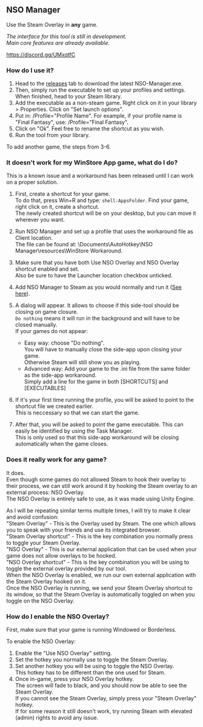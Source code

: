 ## NSO Manager  
Use the Steam Overlay in **any** game.  

*The interface for this tool is still in development.*  
*Main core features are already available.*  

https://discord.gg/UMxqtfC  

### How do I use it?  
1. Head to the [releases](https://github.com/lemasato/Non-Steam-Overlay-Manager/releases) tab to download the latest NSO-Manager.exe.  
1. Then, simply run the executable to set up your profiles and settings. When finished, head to your Steam library.  
1. Add the executable as a non-steam game. Right click on it in your library > Properties. Click on "Set launch options".  
1. Put in: /Profile="Profile Name". For example, if your profile name is "Final Fantasy", use: /Profile="Final Fantasy".  
1. Click on "Ok". Feel free to rename the shortcut as you wish.  
1. Run the tool from your library.  

To add another game, the steps from 3-6.  

### It doesn't work for my WinStore App game, what do I do?
This is a known issue and a workaround has been released until I can work on a proper solution.

1. First, create a shortcut for your game.  
To do that, press Win+R and type: `shell:AppsFolder`. Find your game, right click on it, create a shortcut.  
The newly created shortcut will be on your desktop, but you can move it wherever you want.  

1. Run NSO Manager and set up a profile that uses the workaround file as Client location.  
The file can be found at: \Documents\AutoHotkey\NSO Manager\resources\WinStore Workaround.  

1. Make sure that you have both Use NSO Overlay and NSO Overlay shortcut enabled and set.  
Also be sure to have the Launcher location checkbox unticked.  

1. Add NSO Manager to Steam as you would normally and run it ([See here](https://github.com/lemasato/Non-Steam-Overlay-Manager#how-do-i-use-it)).  

1. A dialog will appear. It allows to choose if this side-tool should be closing on game closure.  
`Do nothing` means it will run in the background and will have to be closed manually.  
If your games do not appear:  

    - Easy way: choose "Do nothing".  
You will have to manually close the side-app upon closing your game.  
Otherwise Steam will still show you as playing.
    - Advanced way: Add your game to the .ini file from the same folder as the side-app workaround.  
Simply add a line for the game in both [SHORTCUTS] and [EXECUTABLES]

1. If it's your first time running the profile, you will be asked to point to the shortcut file we created earlier.  
This is neccessary so that we can start the game.

1. After that, you will be asked to point the game executable. This can easily be identified by using the Task Manager.  
This is only used so that this side-app workaround will be closing automatically when the game closes.

### Does it really work for any game?  
It does.  
Even though some games do not allowed Steam to hook their overlay to their process, we can still work around it by hooking the Steam overlay to an external process: NSO Overlay.  
The NSO Overlay is entirely safe to use, as it was made using Unity Engine.

As I will be repeating similar terms multiple times, I will try to make it clear and avoid confusion:  
"Steam Overlay" - This is the Overlay used by Steam. The one which allows you to speak with your friends and use its integrated browser.  
"Steam Overlay shortcut" - This is the key combination you normally press to toggle your Steam Overlay.  
"NSO Overlay" - This is our external application that can be used when your game does not allow overlays to be hooked.  
"NSO Overlay shortcut" - This is the key combination you will be using to toggle the external overlay provided by our tool.  
When the NSO Overlay is enabled, we run our own external application with the Steam Overlay hooked on it.  
Once the NSO Overlay is running, we send your Steam Overlay shortcut to its window, so that the Steam Overlay is automatically toggled on when you toggle on the NSO Overlay.  

### How do I enable the NSO Overlay?  
First, make sure that your game is running Windowed or Borderless.  

To enable the NSO Overlay:  
1. Enable the "Use NSO Overlay" setting.  
1. Set the hotkey you normally use to toggle the Steam Overlay.  
1. Set another hotkey you will be using to toggle the NSO Overlay.  
This hotkey has to be different than the one used for Steam.  
1. Once in-game, press your NSO Overlay hotkey.  
The screen will fade to black, and you should now be able to see the Steam Overlay.  
If you cannot see the Steam Overlay, simply press your "Steam Overlay" hotkey.  
If for some reason it still doesn't work, try running Steam with elevated (admin) rights to avoid any issue.  
